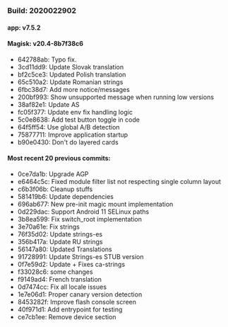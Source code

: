 ### Build: 2020022902
#### app: v7.5.2
#### Magisk: v20.4-8b7f38c6

- 642788ab: Typo fix.
- 3cd11dd9: Update Slovak translation
- bf2c5ce3: Updated Polish translation
- 65c510a2: Update Romanian strings
- 6fbc38d7: Add more notice/messages
- 200bf993: Show unsupported message when running low versions
- 38af82e1: Update AS
- fc05f377: Update env fix handling logic
- 5c0e8638: Add test button toggle in code
- 64f5ff54: Use global A/B detection
- 75877711: Improve application startup
- b90e0430: Don't do layered cards

#### Most recent 20 previous commits:

- 0ce7da1b: Upgrade AGP
- e6464c5c: Fixed module filter list not respecting single column layout
- c6b3f06b: Cleanup stuffs
- 581419b6: Update dependencies
- 696ab677: New pre-init magic mount implementation
- 0d229dac: Support Android 11 SELinux paths
- 3b8ea599: Fix switch_root implementation
- 3e70a61e: Fix strings
- 76f35d02: Update strings-es
- 356b417a: Update RU strings
- 56147a80: Updated Translations
- 91728991: Update Strings-es STUB version
- 0f7e59d2: Update + Fixes ca-strings
- f33028c6: some changes
- f9149ad4: French translation
- 0d7474cc: Fix all locale issues
- 1e7e06d1: Proper canary version detection
- 8453282f: Improve flash console screen
- 40f971d1: Add entrypoint for testing
- ce7cb1ee: Remove device section
